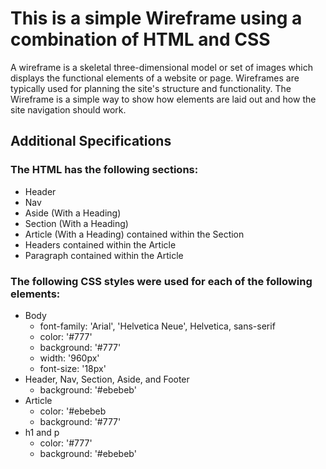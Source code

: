 # This is a simple Wireframe using a combination of HTML and CSS
A wireframe is a skeletal three-dimensional model or set of images which displays the functional elements of a website or page. Wireframes are typically used for planning the site's structure and functionality. The Wireframe is a simple way to show how elements are laid out and how the site navigation should work.

## Additional Specifications 
### The HTML has the following sections: 
   * Header
   * Nav
   * Aside (With a Heading)
   * Section (With a Heading)
   * Article (With a Heading) contained within the Section
   * Headers contained within the Article
   * Paragraph contained within the Article
   
 ### The following CSS styles were used for each of the following elements:
   * Body
     * font-family: 'Arial', 'Helvetica Neue', Helvetica, sans-serif
     * color: '#777'
     * background: '#777'
     * width: '960px'
     * font-size: '18px'
   * Header, Nav, Section, Aside, and Footer
     * background: '#ebebeb'
   * Article
     * color: '#ebebeb
     * background: '#777'
   * h1 and p
     * color: '#777'
     * background: '#ebebeb'
   
